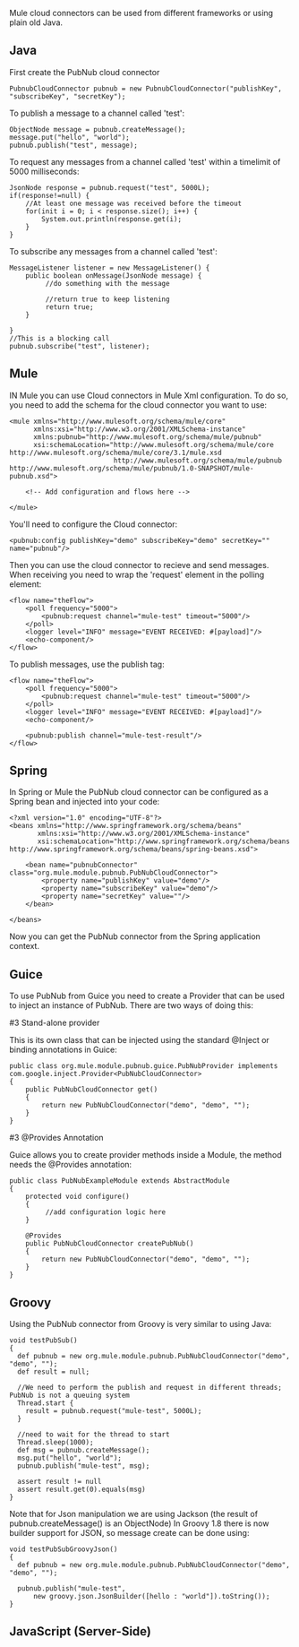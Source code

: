 Mule cloud connectors can be used from different frameworks or using plain old Java.

Java
----
First create the PubNub cloud connector

    PubnubCloudConnector pubnub = new PubnubCloudConnector("publishKey", "subscribeKey", "secretKey");

To publish a message to a channel called 'test':

    ObjectNode message = pubnub.createMessage();
    message.put("hello", "world");
    pubnub.publish("test", message);

To request any messages from a channel called 'test' within a timelimit of 5000 milliseconds:

    JsonNode response = pubnub.request("test", 5000L);
    if(response!=null) {
        //At least one message was received before the timeout
        for(init i = 0; i < response.size(); i++) {
            System.out.println(response.get(i);
        }
    }

To subscribe any messages from a channel called 'test':

    MessageListener listener = new MessageListener() {
        public boolean onMessage(JsonNode message) {
             //do something with the message

             //return true to keep listening
             return true;
        }

    }
    //This is a blocking call
    pubnub.subscribe("test", listener);


Mule
----
IN Mule you can use Cloud connectors in Mule Xml configuration.  To do so, you need to add the schema for the cloud
connector you want to use:

    <mule xmlns="http://www.mulesoft.org/schema/mule/core"
          xmlns:xsi="http://www.w3.org/2001/XMLSchema-instance"
          xmlns:pubnub="http://www.mulesoft.org/schema/mule/pubnub"
          xsi:schemaLocation="http://www.mulesoft.org/schema/mule/core http://www.mulesoft.org/schema/mule/core/3.1/mule.xsd
                              http://www.mulesoft.org/schema/mule/pubnub http://www.mulesoft.org/schema/mule/pubnub/1.0-SNAPSHOT/mule-pubnub.xsd">

        <!-- Add configuration and flows here -->

    </mule>

You'll need to configure the Cloud connector:

    <pubnub:config publishKey="demo" subscribeKey="demo" secretKey="" name="pubnub"/>

Then you can use the cloud connector to recieve and send messages.  When receiving you need to wrap the 'request' element in
the polling element:

    <flow name="theFlow">
        <poll frequency="5000">
            <pubnub:request channel="mule-test" timeout="5000"/>
        </poll>
        <logger level="INFO" message="EVENT RECEIVED: #[payload]"/>
        <echo-component/>
    </flow>

To publish messages, use the publish tag:

    <flow name="theFlow">
        <poll frequency="5000">
            <pubnub:request channel="mule-test" timeout="5000"/>
        </poll>
        <logger level="INFO" message="EVENT RECEIVED: #[payload]"/>
        <echo-component/>

        <pubnub:publish channel="mule-test-result"/>
    </flow>

Spring
------

In Spring or Mule the PubNub cloud connector can be configured as a Spring bean and injected into your code:

    <?xml version="1.0" encoding="UTF-8"?>
    <beans xmlns="http://www.springframework.org/schema/beans"
           xmlns:xsi="http://www.w3.org/2001/XMLSchema-instance"
           xsi:schemaLocation="http://www.springframework.org/schema/beans http://www.springframework.org/schema/beans/spring-beans.xsd">

        <bean name="pubnubConnector" class="org.mule.module.pubnub.PubNubCloudConnector">
            <property name="publishKey" value="demo"/>
            <property name="subscribeKey" value="demo"/>
            <property name="secretKey" value=""/>
        </bean>

    </beans>

Now you can get the PubNub connector from the Spring application context.

Guice
-----
To use PubNub from Guice you need to create a Provider that can be used to inject an instance of PubNub.  There are two ways
of doing this:

#3 Stand-alone provider

This is its own class that can be injected using the standard @Inject or binding annotations in Guice:

    public class org.mule.module.pubnub.guice.PubNubProvider implements com.google.inject.Provider<PubNubCloudConnector>
    {
        public PubNubCloudConnector get()
        {
            return new PubNubCloudConnector("demo", "demo", "");
        }
    }

#3 @Provides Annotation

Guice allows you to create provider methods inside a Module, the method needs the @Provides annotation:

    public class PubNubExampleModule extends AbstractModule
    {
        protected void configure()
        {
             //add configuration logic here
        }

        @Provides
        public PubNubCloudConnector createPubNub()
        {
            return new PubNubCloudConnector("demo", "demo", "");
        }
    }

Groovy
------
Using the PubNub connector from Groovy is very similar to using Java:

    void testPubSub()
    {
      def pubnub = new org.mule.module.pubnub.PubNubCloudConnector("demo", "demo", "");
      def result = null;

      //We need to perform the publish and request in different threads; PubNub is not a queuing system
      Thread.start {
        result = pubnub.request("mule-test", 5000L);
      }

      //need to wait for the thread to start
      Thread.sleep(1000);
      def msg = pubnub.createMessage();
      msg.put("hello", "world");
      pubnub.publish("mule-test", msg);

      assert result != null
      assert result.get(0).equals(msg)
    }

Note that for Json manipulation we are using Jackson (the result of pubnub.createMessage() is
an ObjectNode) In Groovy 1.8 there is now builder support for JSON, so message create can be done
using:

    void testPubSubGroovyJson()
    {
      def pubnub = new org.mule.module.pubnub.PubNubCloudConnector("demo", "demo", "");

      pubnub.publish("mule-test",
          new groovy.json.JsonBuilder([hello : "world"]).toString());
    }

JavaScript (Server-Side)
------------------------


